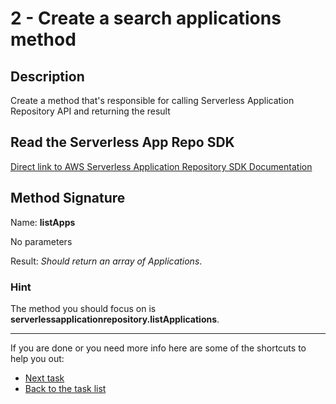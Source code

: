 # 2 - Create a search applications method

## Description

Create a method that's responsible for calling Serverless Application Repository API and returning the result

## Read the Serverless App Repo SDK

[Direct link to AWS Serverless Application Repository SDK Documentation](https://docs.aws.amazon.com/AWSJavaScriptSDK/latest/AWS/ServerlessApplicationRepository.html)

## Method Signature

Name: **listApps**

No parameters

Result: _Should return an array of Applications_.

### Hint

The method you should focus on is **serverlessapplicationrepository.listApplications**.

----

If you are done or you need more info here are some of the shortcuts to help you out:

- [Next task](../3-get-app)
- [Back to the task list](../)